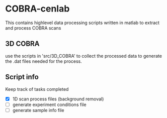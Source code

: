 # COBRA-cenlab
This contains highlevel data processing scripts written in matlab to extract and process COBRA scans

## 3D COBRA

use the scripts in 'src/3D_COBRA' to collect the processed data to generate the .dat files needed for the process.

## Script info

Keep track of tasks completed

- [x] 1D scan process files (background removal)
- [ ] generate experiment conditions file 
- [ ] generate sample info file 
